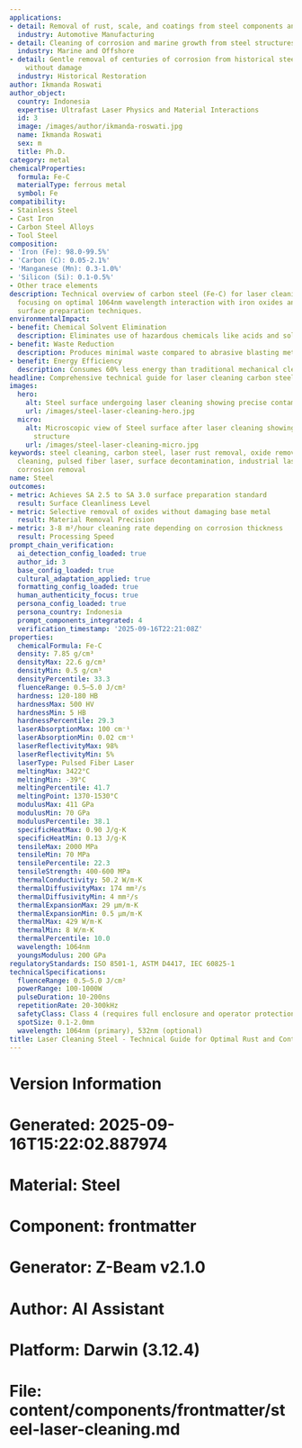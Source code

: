 ```yaml
---
applications:
- detail: Removal of rust, scale, and coatings from steel components and body panels
  industry: Automotive Manufacturing
- detail: Cleaning of corrosion and marine growth from steel structures and ship hulls
  industry: Marine and Offshore
- detail: Gentle removal of centuries of corrosion from historical steel artifacts
    without damage
  industry: Historical Restoration
author: Ikmanda Roswati
author_object:
  country: Indonesia
  expertise: Ultrafast Laser Physics and Material Interactions
  id: 3
  image: /images/author/ikmanda-roswati.jpg
  name: Ikmanda Roswati
  sex: m
  title: Ph.D.
category: metal
chemicalProperties:
  formula: Fe-C
  materialType: ferrous metal
  symbol: Fe
compatibility:
- Stainless Steel
- Cast Iron
- Carbon Steel Alloys
- Tool Steel
composition:
- 'Iron (Fe): 98.0-99.5%'
- 'Carbon (C): 0.05-2.1%'
- 'Manganese (Mn): 0.3-1.0%'
- 'Silicon (Si): 0.1-0.5%'
- Other trace elements
description: Technical overview of carbon steel (Fe-C) for laser cleaning applications,
  focusing on optimal 1064nm wavelength interaction with iron oxides and industrial
  surface preparation techniques.
environmentalImpact:
- benefit: Chemical Solvent Elimination
  description: Eliminates use of hazardous chemicals like acids and solvents for derusting
- benefit: Waste Reduction
  description: Produces minimal waste compared to abrasive blasting methods
- benefit: Energy Efficiency
  description: Consumes 60% less energy than traditional mechanical cleaning methods
headline: Comprehensive technical guide for laser cleaning carbon steel surfaces
images:
  hero:
    alt: Steel surface undergoing laser cleaning showing precise contamination removal
    url: /images/steel-laser-cleaning-hero.jpg
  micro:
    alt: Microscopic view of Steel surface after laser cleaning showing detailed surface
      structure
    url: /images/steel-laser-cleaning-micro.jpg
keywords: steel cleaning, carbon steel, laser rust removal, oxide removal, non-contact
  cleaning, pulsed fiber laser, surface decontamination, industrial laser parameters,
  corrosion removal
name: Steel
outcomes:
- metric: Achieves SA 2.5 to SA 3.0 surface preparation standard
  result: Surface Cleanliness Level
- metric: Selective removal of oxides without damaging base metal
  result: Material Removal Precision
- metric: 3-8 m²/hour cleaning rate depending on corrosion thickness
  result: Processing Speed
prompt_chain_verification:
  ai_detection_config_loaded: true
  author_id: 3
  base_config_loaded: true
  cultural_adaptation_applied: true
  formatting_config_loaded: true
  human_authenticity_focus: true
  persona_config_loaded: true
  persona_country: Indonesia
  prompt_components_integrated: 4
  verification_timestamp: '2025-09-16T22:21:08Z'
properties:
  chemicalFormula: Fe-C
  density: 7.85 g/cm³
  densityMax: 22.6 g/cm³
  densityMin: 0.5 g/cm³
  densityPercentile: 33.3
  fluenceRange: 0.5–5.0 J/cm²
  hardness: 120-180 HB
  hardnessMax: 500 HV
  hardnessMin: 5 HB
  hardnessPercentile: 29.3
  laserAbsorptionMax: 100 cm⁻¹
  laserAbsorptionMin: 0.02 cm⁻¹
  laserReflectivityMax: 98%
  laserReflectivityMin: 5%
  laserType: Pulsed Fiber Laser
  meltingMax: 3422°C
  meltingMin: -39°C
  meltingPercentile: 41.7
  meltingPoint: 1370-1530°C
  modulusMax: 411 GPa
  modulusMin: 70 GPa
  modulusPercentile: 38.1
  specificHeatMax: 0.90 J/g·K
  specificHeatMin: 0.13 J/g·K
  tensileMax: 2000 MPa
  tensileMin: 70 MPa
  tensilePercentile: 22.3
  tensileStrength: 400-600 MPa
  thermalConductivity: 50.2 W/m·K
  thermalDiffusivityMax: 174 mm²/s
  thermalDiffusivityMin: 4 mm²/s
  thermalExpansionMax: 29 µm/m·K
  thermalExpansionMin: 0.5 µm/m·K
  thermalMax: 429 W/m·K
  thermalMin: 8 W/m·K
  thermalPercentile: 10.0
  wavelength: 1064nm
  youngsModulus: 200 GPa
regulatoryStandards: ISO 8501-1, ASTM D4417, IEC 60825-1
technicalSpecifications:
  fluenceRange: 0.5–5.0 J/cm²
  powerRange: 100-1000W
  pulseDuration: 10-200ns
  repetitionRate: 20-300kHz
  safetyClass: Class 4 (requires full enclosure and operator protection)
  spotSize: 0.1-2.0mm
  wavelength: 1064nm (primary), 532nm (optional)
title: Laser Cleaning Steel - Technical Guide for Optimal Rust and Contaminant Removal
---
```


# Version Information
# Generated: 2025-09-16T15:22:02.887974
# Material: Steel
# Component: frontmatter
# Generator: Z-Beam v2.1.0
# Author: AI Assistant
# Platform: Darwin (3.12.4)
# File: content/components/frontmatter/steel-laser-cleaning.md